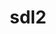 ---
title: "sdl2"
layout: cache
categories: [package, develop]
meta: {"versions": ["2.30.3"], "compilers": ["gcc@=11.4.0", "oneapi@=2024.2.1"], "oss": ["ubuntu22.04"], "platforms": ["linux"], "targets": ["x86_64_v3"], "stacks": ["e4s", "e4s-oneapi", "root"], "num_specs": 12, "num_specs_by_stack": {"e4s": 6, "root": 12, "e4s-oneapi": 6}}
spec_details: [{"hash": "3i7bfjjpeqb5iebbdc2igmdubiqz7dj4", "compiler": "gcc@=11.4.0", "versions": ["2.30.3"], "os": "ubuntu22.04", "platform": "linux", "target": "x86_64_v3", "variants": ["build_system=cmake", "build_type=Release", "generator=make", "~ipo"], "stacks": ["e4s", "root"], "size": "-", "tarball": "https://binaries.spack.io/develop/build_cache/linux-ubuntu22.04-x86_64_v3/gcc-11.4.0/sdl2-2.30.3/linux-ubuntu22.04-x86_64_v3-gcc-11.4.0-sdl2-2.30.3-3i7bfjjpeqb5iebbdc2igmdubiqz7dj4.spack"}, {"hash": "lxeaiqavi7vxuub6h4wyzx6iamm55sah", "compiler": "gcc@=11.4.0", "versions": ["2.30.3"], "os": "ubuntu22.04", "platform": "linux", "target": "x86_64_v3", "variants": ["build_system=cmake", "build_type=Release", "generator=make", "~ipo"], "stacks": ["e4s", "root"], "size": "-", "tarball": "https://binaries.spack.io/develop/build_cache/linux-ubuntu22.04-x86_64_v3/gcc-11.4.0/sdl2-2.30.3/linux-ubuntu22.04-x86_64_v3-gcc-11.4.0-sdl2-2.30.3-lxeaiqavi7vxuub6h4wyzx6iamm55sah.spack"}, {"hash": "bqwt5v2g5yrvtc6wocwtgbifffpp4kbk", "compiler": "gcc@=11.4.0", "versions": ["2.30.3"], "os": "ubuntu22.04", "platform": "linux", "target": "x86_64_v3", "variants": ["build_system=cmake", "build_type=Release", "generator=make", "~ipo"], "stacks": ["e4s", "root"], "size": "-", "tarball": "https://binaries.spack.io/develop/build_cache/linux-ubuntu22.04-x86_64_v3/gcc-11.4.0/sdl2-2.30.3/linux-ubuntu22.04-x86_64_v3-gcc-11.4.0-sdl2-2.30.3-bqwt5v2g5yrvtc6wocwtgbifffpp4kbk.spack"}, {"hash": "fd2vqkyagwdwsiuj4f4ofx5dgtmje2u7", "compiler": "gcc@=11.4.0", "versions": ["2.30.3"], "os": "ubuntu22.04", "platform": "linux", "target": "x86_64_v3", "variants": ["build_system=cmake", "build_type=Release", "generator=make", "~ipo"], "stacks": ["e4s", "root"], "size": "-", "tarball": "https://binaries.spack.io/develop/build_cache/linux-ubuntu22.04-x86_64_v3/gcc-11.4.0/sdl2-2.30.3/linux-ubuntu22.04-x86_64_v3-gcc-11.4.0-sdl2-2.30.3-fd2vqkyagwdwsiuj4f4ofx5dgtmje2u7.spack"}, {"hash": "uf7dwpzg2h7qs644352vycqn6ekfeokd", "compiler": "gcc@=11.4.0", "versions": ["2.30.3"], "os": "ubuntu22.04", "platform": "linux", "target": "x86_64_v3", "variants": ["build_system=cmake", "build_type=Release", "generator=make", "~ipo"], "stacks": ["e4s", "root"], "size": "-", "tarball": "https://binaries.spack.io/develop/build_cache/linux-ubuntu22.04-x86_64_v3/gcc-11.4.0/sdl2-2.30.3/linux-ubuntu22.04-x86_64_v3-gcc-11.4.0-sdl2-2.30.3-uf7dwpzg2h7qs644352vycqn6ekfeokd.spack"}, {"hash": "mugrk2srbfkikmwcz2ysuo5xb6yd4fxa", "compiler": "gcc@=11.4.0", "versions": ["2.30.3"], "os": "ubuntu22.04", "platform": "linux", "target": "x86_64_v3", "variants": ["build_system=cmake", "build_type=Release", "generator=make", "~ipo"], "stacks": ["e4s", "root"], "size": "-", "tarball": "https://binaries.spack.io/develop/build_cache/linux-ubuntu22.04-x86_64_v3/gcc-11.4.0/sdl2-2.30.3/linux-ubuntu22.04-x86_64_v3-gcc-11.4.0-sdl2-2.30.3-mugrk2srbfkikmwcz2ysuo5xb6yd4fxa.spack"}, {"hash": "krhofruwyfsnh2fei6zzua72jbq56vi4", "compiler": "oneapi@=2024.2.1", "versions": ["2.30.3"], "os": "ubuntu22.04", "platform": "linux", "target": "x86_64_v3", "variants": ["build_system=cmake", "build_type=Release", "generator=make", "~ipo"], "stacks": ["e4s-oneapi", "root"], "size": "-", "tarball": "https://binaries.spack.io/develop/build_cache/linux-ubuntu22.04-x86_64_v3/oneapi-2024.2.1/sdl2-2.30.3/linux-ubuntu22.04-x86_64_v3-oneapi-2024.2.1-sdl2-2.30.3-krhofruwyfsnh2fei6zzua72jbq56vi4.spack"}, {"hash": "hpwzxxuh2xs64uwryk7yz4reblyaeotd", "compiler": "oneapi@=2024.2.1", "versions": ["2.30.3"], "os": "ubuntu22.04", "platform": "linux", "target": "x86_64_v3", "variants": ["build_system=cmake", "build_type=Release", "generator=make", "~ipo"], "stacks": ["e4s-oneapi", "root"], "size": "-", "tarball": "https://binaries.spack.io/develop/build_cache/linux-ubuntu22.04-x86_64_v3/oneapi-2024.2.1/sdl2-2.30.3/linux-ubuntu22.04-x86_64_v3-oneapi-2024.2.1-sdl2-2.30.3-hpwzxxuh2xs64uwryk7yz4reblyaeotd.spack"}, {"hash": "yerhlrgd2zjxic6m65iy5pwojwyve6vm", "compiler": "oneapi@=2024.2.1", "versions": ["2.30.3"], "os": "ubuntu22.04", "platform": "linux", "target": "x86_64_v3", "variants": ["build_system=cmake", "build_type=Release", "generator=make", "~ipo"], "stacks": ["e4s-oneapi", "root"], "size": "-", "tarball": "https://binaries.spack.io/develop/build_cache/linux-ubuntu22.04-x86_64_v3/oneapi-2024.2.1/sdl2-2.30.3/linux-ubuntu22.04-x86_64_v3-oneapi-2024.2.1-sdl2-2.30.3-yerhlrgd2zjxic6m65iy5pwojwyve6vm.spack"}, {"hash": "xnelnv5qrxrs4ck32cy56th3i6rndpev", "compiler": "oneapi@=2024.2.1", "versions": ["2.30.3"], "os": "ubuntu22.04", "platform": "linux", "target": "x86_64_v3", "variants": ["build_system=cmake", "build_type=Release", "generator=make", "~ipo"], "stacks": ["e4s-oneapi", "root"], "size": "-", "tarball": "https://binaries.spack.io/develop/build_cache/linux-ubuntu22.04-x86_64_v3/oneapi-2024.2.1/sdl2-2.30.3/linux-ubuntu22.04-x86_64_v3-oneapi-2024.2.1-sdl2-2.30.3-xnelnv5qrxrs4ck32cy56th3i6rndpev.spack"}, {"hash": "yo3orjqlbnailet2n4fd56jgcguzyp4l", "compiler": "oneapi@=2024.2.1", "versions": ["2.30.3"], "os": "ubuntu22.04", "platform": "linux", "target": "x86_64_v3", "variants": ["build_system=cmake", "build_type=Release", "generator=make", "~ipo"], "stacks": ["e4s-oneapi", "root"], "size": "-", "tarball": "https://binaries.spack.io/develop/build_cache/linux-ubuntu22.04-x86_64_v3/oneapi-2024.2.1/sdl2-2.30.3/linux-ubuntu22.04-x86_64_v3-oneapi-2024.2.1-sdl2-2.30.3-yo3orjqlbnailet2n4fd56jgcguzyp4l.spack"}, {"hash": "52mepdbkkdq6zys4gkhteievm6cntgny", "compiler": "oneapi@=2024.2.1", "versions": ["2.30.3"], "os": "ubuntu22.04", "platform": "linux", "target": "x86_64_v3", "variants": ["build_system=cmake", "build_type=Release", "generator=make", "~ipo"], "stacks": ["e4s-oneapi", "root"], "size": "-", "tarball": "https://binaries.spack.io/develop/build_cache/linux-ubuntu22.04-x86_64_v3/oneapi-2024.2.1/sdl2-2.30.3/linux-ubuntu22.04-x86_64_v3-oneapi-2024.2.1-sdl2-2.30.3-52mepdbkkdq6zys4gkhteievm6cntgny.spack"}]
---